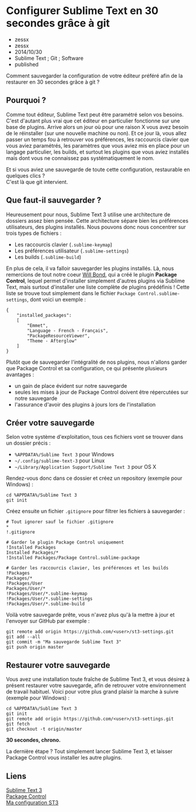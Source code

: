 # Configurer Sublime Text en 30 secondes grâce à git
- zessx
- zessx
- 2014/10/30
- Sublime Text ; Git ; Software
- published

Comment sauvegarder la configuration de votre éditeur préféré afin de la restaurer en 30 secondes grâce à git ?

## Pourquoi ?

Comme tout éditeur, Sublime Text peut être paramétré selon vos besoins. C'est d'autant plus vrai que cet éditeur en particulier fonctionne sur une base de plugins. Arrive alors un jour où pour une raison X vous avez besoin de le réinstaller (sur une nouvelle machine ou non). Et ce jour là, vous allez passer un temps fou à retrouver vos préférences, les raccourcis clavier que vous aviez paramétrés, les paramètres que vous aviez mis en place pour un langage particulier, les builds, et surtout les plugins que vous aviez installés mais dont vous ne connaissez pas systématiquement le nom.

Et si vous aviez une sauvegarde de toute cette configuration, restaurable en quelques clics ?  
C'est là que git intervient. 

## Que faut-il sauvegarder ?

Heureusement pour nous, Sublime Text 3 utilise une architecture de dossiers assez bien pensée. Cette architecture sépare bien les préférences utilisateurs, des plugins installés. Nous pouvons donc nous concentrer sur trois types de fichiers :

- Les raccourcis clavier (`.sublime-keymap`)
- Les préférences utilisateur (`.sublime-settings`)
- Les builds (`.sublime-build`)

En plus de cela, il va falloir sauvegarder les plugins installés. Là, nous remercions de tout notre coeur [Will Bond](http://wbond.net/), qui a créé le plugin **Package Control**, lequel permet d'installer simplement d'autres plugins via Sublime Text, mais surtout d'installer une liste complète de plugins prédéfinis ! Cette liste se trouve tout simplement dans le fichier `Package Control.sublime-settings`, dont voici un exemple :

    {
        "installed_packages":
        [
            "Emmet",
            "Language - French - Français",
            "PackageResourceViewer",
            "Theme - Afterglow"
        ]
    }

Plutôt que de sauvegarder l'intégralité de nos plugins, nous n'allons garder que Package Control et sa configuration, ce qui présente plusieurs avantages :

- un gain de place évident sur notre sauvegarde
- seules les mises à jour de Package Control doivent être répercutées sur notre sauvegarde
- l'assurance d'avoir des plugins à jours lors de l'installation

## Créer votre sauvegarde

Selon votre système d'exploitation, tous ces fichiers vont se trouver dans un dossier précis :

- `%APPDATA%/Sublime Text 3` pour Windows
- `~/.config/sublime-text-3` pour Linux
- `~/Library/Application Support/Sublime Text 3` pour OS X

Rendez-vous donc dans ce dossier et créez un repository (exemple pour Windows) :

    cd %APPDATA%/Sublime Text 3
    git init

Créez ensuite un fichier `.gitignore` pour filtrer les fichiers à sauvegarder :

    # Tout ignorer sauf le fichier .gitignore
    *
    !.gitignore

    # Garder le plugin Package Control uniquement
    !Installed Packages
    Installed Packages/*
    !Installed Packages/Package Control.sublime-package

    # Garder les raccourcis clavier, les préférences et les builds
    !Packages
    Packages/*
    !Packages/User
    Packages/User/*
    !Packages/User/*.sublime-keymap
    !Packages/User/*.sublime-settings
    !Packages/User/*.sublime-build

Voilà votre sauvegarde prête, vous n'avez plus qu'à la mettre à jour et l'envoyer sur GitHub par exemple :

    git remote add origin https://github.com/<user>/st3-settings.git
    git add --all
    git commit -m "Ma sauvegarde Sublime Text 3"
    git push origin master

## Restaurer votre sauvegarde

Vous avez une installation toute fraîche de Sublime Text 3, et vous désirez à présent restaurer votre sauvegarde, afin de retrouver votre environnement de travail habituel. Voici pour votre plus grand plaisir la marche à suivre (exemple pour Windows) :

    cd %APPDATA%/Sublime Text 3
    git init
    git remote add origin https://github.com/<user>/st3-settings.git
    git fetch
    git checkout -t origin/master

**30 secondes, chrono.**

La dernière étape ? Tout simplement lancer Sublime Text 3, et laisser Package Control vous installer les autre plugins.

## Liens 

[Sublime Text 3](http://www.sublimetext.com/3)   
[Package Control](https://sublime.wbond.net/)   
[Ma configuration ST3](https://github.com/zessx/st3-settings)   